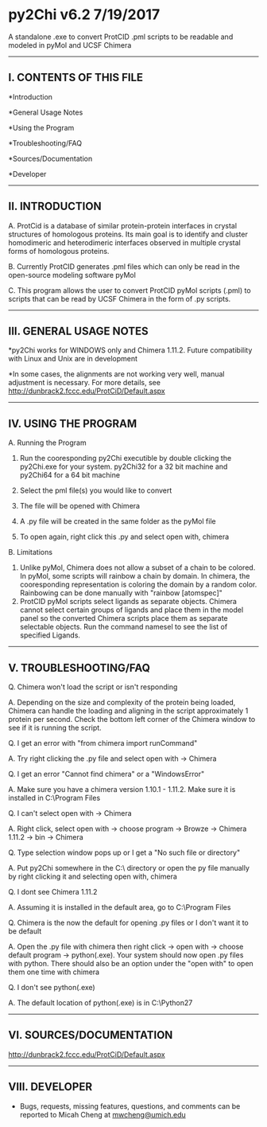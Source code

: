 # py2Chi v6.2 7/19/2017
A standalone .exe to convert ProtCID .pml scripts to be readable and modeled in pyMol and UCSF Chimera


------------------------
I. CONTENTS OF THIS FILE
------------------------
 *Introduction
 
 *General Usage Notes
 
 *Using the Program
 
 *Troubleshooting/FAQ
 
 *Sources/Documentation
 
 *Developer

----------------
II. INTRODUCTION
----------------
 A. ProtCid is a database of similar protein-protein interfaces in crystal structures of homologous proteins. Its main goal is to identify and cluster homodimeric and heterodimeric interfaces observed in multiple crystal forms of homologous proteins. 
 
 B. Currently ProtCID generates .pml files which can only be read in the open-source modeling software pyMol

C. This program allows the user to convert ProtCID pyMol scripts (.pml) to scripts that can be read by UCSF Chimera in the form of .py scripts.

------------------------
III. GENERAL USAGE NOTES
------------------------
 *py2Chi works for WINDOWS only and Chimera 1.11.2. Future compatibility with Linux and Unix are in development
 
 *In some cases, the alignments are not working very well, manual adjustment is necessary. For more details, see http://dunbrack2.fccc.edu/ProtCiD/Default.aspx


---------------------
IV. USING THE PROGRAM
---------------------
 A. Running the Program
   1. Run the cooresponding py2Chi executible by double clicking the py2Chi.exe for your system. py2Chi32 for a 32 bit machine and py2Chi64 for a 64 bit machine
   
   2. Select the pml file(s) you would like to convert
   
   3. The file will be opened with Chimera
   
   4. A .py file will be created in the same folder as the pyMol file
   
   5. To open again, right click this .py and select open with, chimera
   
 B. Limitations
   1. Unlike pyMol, Chimera does not allow a subset of a chain to be colored. In pyMol, some scripts will rainbow a chain by domain. In chimera, the cooresponding representation is coloring the domain by a random color. Rainbowing can be done manually with "rainbow [atomspec]"
   2. ProtCID pyMol scripts select ligands as separate objects. Chimera cannot select certain groups of ligands and place them in the model panel so the converted Chimera scripts place them as separate selectable objects. Run the command namesel to see the list of specified Ligands.

----------------------
V. TROUBLESHOOTING/FAQ
----------------------
 Q. Chimera won't load the script or isn't responding
 
 A. Depending on the size and complexity of the protein being loaded, Chimera can handle the loading and aligning in the script approximately 1 protein per second. Check the bottom left corner of the Chimera window to see if it is running the script. 

 Q. I get an error with "from chimera import runCommand"
 
 A. Try right clicking the .py file and select open with -> Chimera

 Q. I get an error "Cannot find chimera" or a "WindowsError"
 
 A. Make sure you have a chimera version 1.10.1 - 1.11.2. Make sure it is installed in C:\Program Files

 Q. I can't select open with -> Chimera
 
 A. Right click, select open with -> choose program -> Browze -> Chimera 1.11.2 -> bin -> Chimera
 
 Q. Type selection window pops up or I get a "No such file or directory"
 
 A. Put py2Chi somewhere in the C:\ directory or open the py file manually by right clicking it and selecting open with, chimera

 Q. I dont see Chimera 1.11.2
 
 A. Assuming it is installed in the default area, go to C:\Program Files

 Q. Chimera is the now the default for opening .py files or I don't want it to be default
 
 A. Open the .py file with chimera then right click -> open with -> choose default program -> python(.exe). Your system should now open .py files with python. There should also be an option under the "open with" to open them one time with chimera
 
 Q. I don't see python(.exe)
 
 A. The default location of python(.exe) is in C:\Python27


-------------------------
VI. SOURCES/DOCUMENTATION
-------------------------
http://dunbrack2.fccc.edu/ProtCiD/Default.aspx

---------------
VIII. DEVELOPER
---------------
 * Bugs, requests, missing features, questions, and comments can be reported to Micah Cheng at mwcheng@umich.edu
